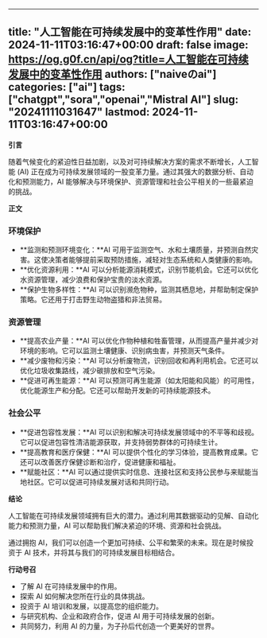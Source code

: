 
---
title: "人工智能在可持续发展中的变革性作用"
date: 2024-11-11T03:16:47+00:00
draft: false
image: https://og.g0f.cn/api/og?title=人工智能在可持续发展中的变革性作用
authors: ["naiveのai"]
categories: ["ai"]
tags: ["chatgpt","sora","openai","Mistral AI"]
slug: "20241111031647"
lastmod: 2024-11-11T03:16:47+00:00
---
**引言**

随着气候变化的紧迫性日益加剧，以及对可持续解决方案的需求不断增长，人工智能 (AI) 正在成为可持续发展领域的一股变革力量。通过其强大的数据分析、自动化和预测能力，AI 能够解决与环境保护、资源管理和社会公平相关的一些最紧迫的挑战。

**正文**

### 环境保护

* **监测和预测环境变化：**AI 可用于监测空气、水和土壤质量，并预测自然灾害。这使决策者能够提前采取预防措施，减轻对生态系统和人类健康的影响。
* **优化资源利用：**AI 可以分析能源消耗模式，识别节能机会。它还可以优化水资源管理，减少浪费和保护宝贵的淡水资源。
* **保护生物多样性：**AI 可以识别濒危物种，监测其栖息地，并帮助制定保护策略。它还用于打击野生动物盗猎和非法贸易。

### 资源管理

* **提高农业产量：**AI 可以优化作物种植和牲畜管理，从而提高产量并减少对环境的影响。它可以监测土壤健康、识别病虫害，并预测天气条件。
* **减少废物和污染：**AI 可以分析废物流，识别回收和再利用机会。它还可以优化垃圾收集路线，减少碳排放和空气污染。
* **促进可再生能源：**AI 可以预测可再生能源（如太阳能和风能）的可用性，优化能源生产和分配。它还可以帮助开发新的可持续能源技术。

### 社会公平

* **促进包容性发展：**AI 可以识别和解决可持续发展领域中的不平等和歧视。它可以促进包容性清洁能源获取，并支持弱势群体的可持续生计。
* **提高教育和医疗保健：**AI 可以提供个性化的学习体验，提高教育成果。它还可以改善医疗保健诊断和治疗，促进健康和福祉。
* **赋能社区：**AI 可以通过提供实时信息、连接社区和支持公民参与来赋能当地社区。它可以促进可持续发展对话和共同行动。

**结论**

人工智能在可持续发展领域拥有巨大的潜力。通过利用其数据驱动的见解、自动化能力和预测力量，AI 可以帮助我们解决紧迫的环境、资源和社会挑战。

通过拥抱 AI，我们可以创造一个更加可持续、公平和繁荣的未来。现在是时候投资于 AI 技术，并将其与我们的可持续发展目标相结合。

**行动号召**

* 了解 AI 在可持续发展中的作用。
* 探索 AI 如何解决您所在行业的具体挑战。
* 投资于 AI 培训和发展，以提高您的组织能力。
* 与研究机构、企业和政府合作，促进 AI 用于可持续发展的创新。
* 共同努力，利用 AI 的力量，为子孙后代创造一个更美好的世界。